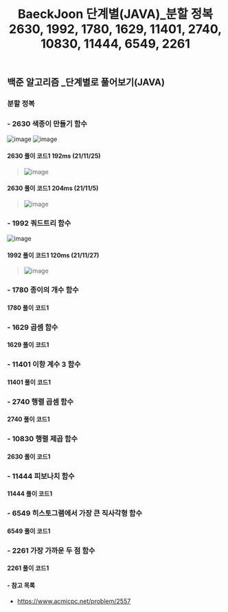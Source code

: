 ﻿---
layout: single
title: "BaeckJoon 단계별(JAVA)_분할 정복 2630, 1992, 1780, 1629, 11401, 2740, 10830, 11444, 6549, 2261"
read_time: true
categories: 
 - BaeckJoon 
tags: 
 - Algorithm
 - BaeckJoon 
last_modified_at: '2021-10-18 23:43:00 +0800'
toc: true
toc_sticky: true
toc_label: 목차
---
## 백준 알고리즘 _단계별로 풀어보기(JAVA)
### 분할 정복
### - 2630 색종이 만들기 함수
![image](https://user-images.githubusercontent.com/66898243/143462922-2a83dc82-23e1-4d0b-ba3c-44d519ea5ac2.png)
![image](https://user-images.githubusercontent.com/66898243/143462968-4ca41040-a778-488e-b251-ce27a071805b.png)

#### 2630 풀이 코드1 192ms (21/11/25)
>   ![image](https://user-images.githubusercontent.com/66898243/143462802-0f00277a-9947-42f7-9b6d-e6d4f7ebaa55.png)

#### 2630 풀이 코드1 204ms (21/11/5)
> ![image](https://user-images.githubusercontent.com/66898243/143599436-1a5a2521-5ad2-4437-b39c-ab5b8c59d85f.png)

### - 1992 쿼드트리 함수
![image](https://user-images.githubusercontent.com/66898243/143685736-278f969c-e016-44cf-bcf8-c0b529d728db.png)

#### 1992 풀이 코드1 120ms (21/11/27)
> ![image](https://user-images.githubusercontent.com/66898243/143686174-221b3e5b-1e6a-45d0-a28e-3742b9e957a1.png)

### - 1780 종이의 개수 함수

#### 1780 풀이 코드1
> 
### - 1629 곱셈 함수

#### 1629 풀이 코드1
> 
### - 11401 이항 계수 3 함수

#### 11401 풀이 코드1 
> 
### - 2740 행렬 곱셈 함수

#### 2740 풀이 코드1
> 
### - 10830 행렬 제곱 함수

#### 2630 풀이 코드1
>
### - 11444 피보나치 함수

#### 11444 풀이 코드1
>
### - 6549 히스토그램에서 가장 큰 직사각형 함수

#### 6549 풀이 코드1
>
### - 2261 가장 가까운 두 점 함수

#### 2261 풀이 코드1
>


#### - 참고 목록
- https://www.acmicpc.net/problem/2557